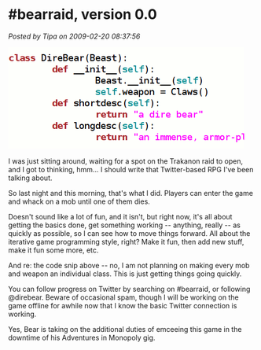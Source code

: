 # #bearraid, version 0.0

*Posted by Tipa on 2009-02-20 08:37:56*

![](../../../uploads/2009/02/bear.gif "bear")

I was just sitting around, waiting for a spot on the Trakanon raid to open, and I got to thinking, hmm... I should write that Twitter-based RPG I've been talking about.

So last night and this morning, that's what I did. Players can enter the game and whack on a mob until one of them dies.

Doesn't sound like a lot of fun, and it isn't, but right now, it's all about getting the basics done, get something working -- anything, really -- as quickly as possible, so I can see how to move things forward. All about the iterative game programming style, right? Make it fun, then add new stuff, make it fun some more, etc.

And re: the code snip above -- no, I am not planning on making every mob and weapon an individual class. This is just getting things going quickly.

You can follow progress on Twitter by searching on #bearraid, or following @direbear. Beware of occasional spam, though I will be working on the game offline for awhile now that I know the basic Twitter connection is working.

Yes, Bear is taking on the additional duties of emceeing this game in the downtime of his Adventures in Monopoly gig.

